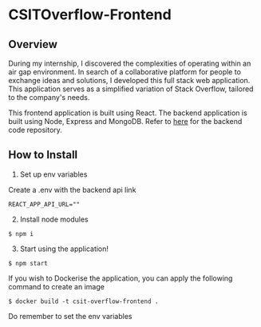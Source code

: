 # CSITOverflow-Frontend

## Overview

During my internship, I discovered the complexities of operating within an air gap environment. In search of a collaborative platform for people to exchange ideas and solutions, I developed this full stack web application. This application serves as a simplified variation of Stack Overflow, tailored to the company's needs.

This frontend application is built using React. The backend application is built using Node, Express and MongoDB. Refer to [here](https://github.com/jicsontoh/CSITOverflow-Backend) for the backend code repository.

## How to Install

1. Set up env variables

Create a .env with the backend api link

```
REACT_APP_API_URL=""
```

2. Install node modules

```
$ npm i
```

3. Start using the application!

```
$ npm start
```

If you wish to Dockerise the application, you can apply the following command to create an image

```
$ docker build -t csit-overflow-frontend .
```

Do remember to set the env variables
